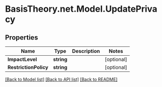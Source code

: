 # BasisTheory.net.Model.UpdatePrivacy

## Properties

Name | Type | Description | Notes
------------ | ------------- | ------------- | -------------
**ImpactLevel** | **string** |  | [optional] 
**RestrictionPolicy** | **string** |  | [optional] 

[[Back to Model list]](../README.md#documentation-for-models) [[Back to API list]](../README.md#documentation-for-api-endpoints) [[Back to README]](../README.md)

